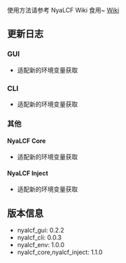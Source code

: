 使用方法请参考 NyaLCF Wiki 食用~ [Wiki](https://docs-nyalcf.1l1.icu)

[//]: # (应用户需求，Nya LoCyanFrp! 开始开发 CLI 版本，欢迎使用和反馈问题！)

## 更新日志

### GUI

- 适配新的环境变量获取

### CLI

- 适配新的环境变量获取

### 其他

#### NyaLCF Core

- 适配新的环境变量获取

#### NyaLCF Inject

- 适配新的环境变量获取

## 版本信息

- nyalcf_gui: 0.2.2
- nyalcf_cli: 0.0.3
- nyalcf_env: 1.0.0
- nyalcf_core,nyalcf_inject: 1.1.0

<!-- Some change log here -->
